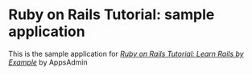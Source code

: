 # Ruby on Rails Tutorial: sample application

This is the sample application for
[*Ruby on Rails Tutorial: Learn Rails by Example*](http://railstutorial.org/)
by AppsAdmin
